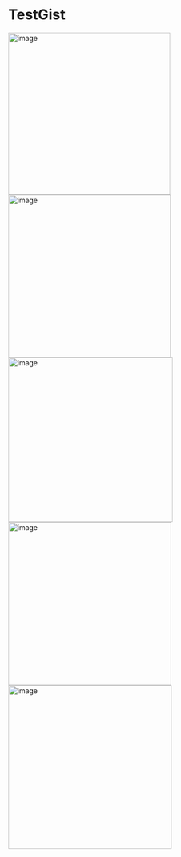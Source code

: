 # TestGist

<img width="323" alt="image" src="https://user-images.githubusercontent.com/101988559/220590969-46ed8d7d-7a75-4073-b395-a992b79691af.png"> <img width="324" alt="image" src="https://user-images.githubusercontent.com/101988559/220592969-e0f839f8-2d6d-42d6-a135-2cdfb8b9a549.png"> <img width="328" alt="image" src="https://user-images.githubusercontent.com/101988559/220592020-3c717c58-530d-49f6-9171-b9addffee508.png"> <img width="325" alt="image" src="https://user-images.githubusercontent.com/101988559/220592146-0f0830b6-21cf-4d9b-9335-56a7daa780c3.png"> <img width="326" alt="image" src="https://user-images.githubusercontent.com/101988559/220592335-71f7e7bb-e0f8-4be5-b847-47560412d64f.png">
